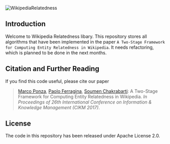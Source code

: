 
![WikipediaRelatedness](http://pages.di.unipi.it/ponza/public/images/wikipediarelatedness/logo.png)



Introduction
-------------
Welcome to Wikipedia Relatedness libary. This repository stores all algorithms that have been implemented in the paper `A Two-Stage Framework for Computing Entity Relatedness in Wikipedia`. It needs refactoring, which is planned to be done in the next months.


Citation and Further Reading
----------------------------
If you find this code useful, please cite our paper

> [Marco Ponza](http://pages.di.unipi.it/ponza), [Paolo Ferragina](http://pages.di.unipi.it/ferragina/), [Soumen Chakrabarti](https://www.cse.iitb.ac.in/~soumen/):
> A Two-Stage Framework for Computing Entity Relatedness in Wikipedia.
> *In Proceedings of 26th International Conference on Information & Knowledge Management (CIKM 2017)*.


License
-------
The code in this repository has been released under Apache License 2.0.
